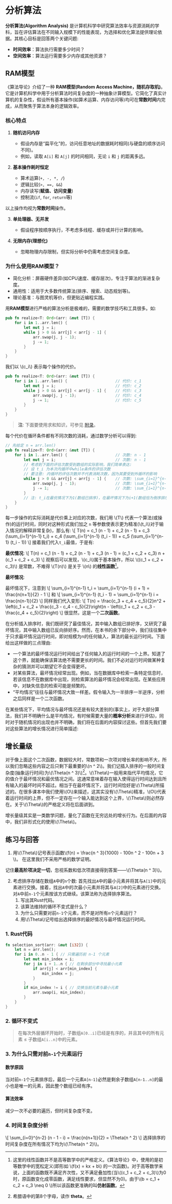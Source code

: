 # 分析算法
**分析算法(Algorithm Analysis)** 是计算机科学中研究算法效率与资源消耗的学科，旨在评估算法在不同输入规模下的性能表现，为选择和优化算法提供理论依据。其核心目标是回答两个关键问题:
- **时间效率**：算法执行需要多少时间？
- **空间效率**：算法运行需要多少内存或其他资源？

## RAM模型
《算法导论》介绍了一种 **RAM模型(Random Access Machine，随机存取机)**。它是计算机科学中用于分析算法时间复杂度的一种抽象计算模型。它简化了真实计算机的复杂性，假设所有基本操作(如算术运算、内存访问等)均可在**常数时间**内完成，从而聚焦于算法本身的逻辑效率。
### 核心特点
1. **随机访问内存**
    - 假设内存是“扁平化”的，访问任意地址的数据耗时相同(与硬盘的顺序访问不同)。
    - 例如，读取 `A[i]` 和 `A[j]` 的时间相同，无论 `i` 和 `j` 的距离多远。

2. **基本操作耗时恒定**
    - 算术运算(`+, -, *, /`)
    - 逻辑比较(`>, ==, &&`)
    - 内存读写(**赋值、访问变量**)
    - 控制流(`if`, `for`, `return`等)

以上操作均视为**常数时间**操作。

3. **单处理器、无并发**
    - 假设程序按顺序执行，不考虑多线程、缓存或并行计算的影响。

4. **无限内存(理想化)**
    - 忽略物理内存限制，但实际分析中仍需考虑空间复杂度。

### 为什么使用RAM模型？
- 简化分析：屏蔽硬件差异(如CPU速度、缓存层次)，专注于算法的渐进复杂度。
- 通用性：适用于大多数传统算法(排序、搜索、动态规划等)。
- 理论基准：与图灵机等价，但更贴近编程实践。

用**RAM模型**进行严格的算法分析是极难的，需要的数学技巧和工具很多。如:
```rs
pub fn realize<T: Ord>(arr: &mut [T]) {
    for i in 1..arr.len() {
        let mut j = i;
        while j > 0 && arr[j] < arr[j - 1] {
            arr.swap(j, j - 1);
            j -= 1;
        }
    }
}
```
我们以 \\(c_i\\) 表示每个操作的代价。

```rs
pub fn realize<T: Ord>(arr: &mut [T]) {
    for i in 1..arr.len() {                     // 代价: c_1
        let mut j = i;                          // 代价: c_2
        while j > 0 && arr[j] < arr[j - 1] {    // 代价: c_3
            arr.swap(j, j - 1);                 // 代价: c_4
            j -= 1;                             // 代价: c_5
        }
    }
}
```

> **注**: 下面要使用求和知识，可参见 [附录](/appendices/summation/summation.md)。

每个代价在循环条件都有不同次数的消耗，通过数学分析可以得到:
```rs
// 先给定 n = arr.len()
pub fn realize<T: Ord>(arr: &mut [T]) {
    for i in 1..arr.len() {                     // 次数: n - 1
        let mut j = i;                          // 次数: n - 1
        // 考虑到下面的评估次数受到数组的实际影响，我们简单表达:
        // 设 t_i 为本次内循环中while条件的评估次数
        // 要注意: 内循环的评估次数并不代表消耗次数，因为其要受到外循环的影响
        while j > 0 && arr[j] < arr[j - 1] {    // 次数: \sum_{i=1}^{n-1} t_i
            arr.swap(j, j - 1);                 // 次数: \sum_{i=1}^{n-1} (t_i - 1)
            j -= 1;                             // 次数: \sum_{i=1}^{n-1} (t_i - 1)
        }
        // 注: t_i在最优情况下为1(数组已排序)，在最坏情况下为i+1(数组恰为倒序排序)
    }
}
```
每一步操作的实际消耗是代价乘上对应的次数，我们用 \\(T\\) 代表一个算法(或操作)的运行时间，同时对这种形式我们加之 `n` 等参数使表示更为精准(\\(t_i\\)对于输入情况的解释非常复杂)，那么有:
\\[
T(n) = c_1 (n - 1)  + c_2 (n - 1) + c_3 (\sum_{i=1}^{n-1} t_i) + c_4 (\sum_{i=1}^{n-1} (t_i - 1)) + c_5 (\sum_{i=1}^{n-1} (t_i - 1))
\\]
接着我们代入`t_i`最值，于是有:

**最优情况**:
\\[
T(n) = c_1 (n - 1)  + c_2 (n - 1) + c_3 (n - 1) = (c_1 + c_2 + c_3) n + (c_1 + c_2 + c_3)
\\]
观察后可以发现，\\(c_i\\)属于基本操作，所以 \\((c_1 + c_2 + c_3)\\) 是常数，不难得 \\(T(n)\\) 是关于 \\(n\\) 的**线性函数**[^note1]。

**最坏情况**:

最坏情况下，注意到
\\[
\sum_{i=1}^{n-1} t_i = \sum_{i=1}^{n-1} (i + 1) = \frac{n(n+1)}{2} - 1
\\]
和
\\[
\sum_{i=1}^{n-1} (t_i - 1) = \sum_{i=1}^{n-1} i = \frac{n(n-1)}{2}
\\]
同样我们代入变形:
\\[
T(n) = \frac{c_3 + c_4 + c_5}{2}n^2 + \left(c_1 + c_2 + \frac{c_3 - c_4 - c_5}{2}\right)n - \left(c_1 + c_2 + c_3 - \frac{c_4 + c_5}{2}\right)
\\]
很显然，这是一个**二次函数**。

在分析插入排序时，我们既研究了最佳情况，其中输入数组已排好序，又研究了最坏情况，其中输入数组已反向排好序。然而，在本书的余下部分中，我们往往集中于只求最坏情况运行时间，即对规模为n的任何输入，算法的最长运行时间。下面给出这样做的三点理由:
- 一个算法的最坏情况运行时间给出了任何输入的运行时间的一个上界。知道了这个界，就能确保该算法绝不需要更长的时间。我们不必对运行时间做某种复杂的猜测并可以期望它不会变得更坏。
- 对某些算法，最坏情况经常出现。例如，当在数据库中检索一条特定信息时，若该信息不在数据库中出现，则检索算法的最坏情况会经常出现。在某些应用中，对缺失信息的检索可能是频繁的。
- “平均情况”往往与最坏情况大致一样差。假令输入为一半排序一半逆序，分析之后同样是一个二次函数。

在某些情况下，平均情况与最坏情况还是有较大差别的(事实上，对于大部分算法，我们并不明确什么是平均情况，有时候需要大量的**概率分析**来进行评估)，同时对于随机情况的出现也并不明确，我们将在后面的内容探讨这些。但首先我们要对这些算法的增长情况进行简单描述:

## 增长量级
对于像上面这个二次函数，数据较大时，常数项和一次项对增长率的影响不大，所以我们忽略这些内容之后只剩下最重要的\\(n ^ 2\\)。我们记插入排序的一般时间复杂度(抽象运行时间)为\\(\Theta(n ^ 3)\\)[^note2]。\\(\Theta\\)一般用来指代平均情况，它的值介于最坏情况和最优情况之间。这通常意味着存在输入使得运行时间达到且所有输入的最坏时间不超过。相当于在最坏情况下，运行时间恰好是\\(\Theta\\)所描述的。在很多课本中我们使用\\(O\\)来描述，这其实没有\\(\Theta\\)精准，\\(O\\)代表着运行时间的上界，但不一定存在一个输入能达到这个上界，\\(\Theta\\)则必然存在。关于\\(\Theta\\)的严格定义将在后面讲到。

增长量级其实是一类数学问题，量化了函数在无穷远处的增长行为。在后面的内容中，我们非形式化的使用\\(\Theta\\)。

## 练习与回答
1. 用\\(\Theta\\)记号表示函数\\(f(n) = \frac{n ^ 3}{1000} - 100n ^ 2 - 100n + 3 \\)。
在这里我们不采用严格的数学证明。

记住**最高阶项决定一切**，忽视系数和低次项直接得到答案——\\(\Theta(n ^ 3)\\)。

2. 考虑排序存储在数组`A`中的`n`个数: 首先找出`A`中的最小元素并将其与`A[1]`中的元素进行交换。接着，找出`A`中的次最小元素并将其与`A[2]`中的元素进行交换。对`A`中前`n-1`个元素按该方式继续。该算法称为选择排序算法。
    1. 写出其Rust代码。
    2. 该算法维持的循环不变式是什么？
    3. 为什么只需要对前`n-1`个元素，而不是对所有`n`个元素运行？
    4. 用\\(\Theta\\)记号给出选择排序的最好情况与最坏情况运行时间。
### 1. Rust代码
```rs
fn selection_sort(arr: &mut [i32]) {
    let n = arr.len();
    for i in 0..n - 1 { // 只需遍历前 n-1 个元素
        let mut min_index = i;
        for j in i + 1..n { // 在剩余部分中寻找最小元素
            if arr[j] < arr[min_index] {
                min_index = j;
            }
        }
        if min_index != i { // 交换当前元素与最小元素
            arr.swap(i, min_index);
        }
    }
}
```
### 2. 循环不变式
> 在每次外层循环开始时，子数组`A[0..i]`已经是有序的，并且其中的所有元素 ≤ 子数组`A[i..n]`中的元素。

### 3. 为什么只需对前`n-1`个元素运行
#### 数学原因
当对前`n-1`个元素排序后，最后一个元素`A[n-1]`必然是剩余子数组`A[n-1..n]`的最小也是唯一的元素，因此整个数组已经有序。
#### 算法效率
减少一次不必要的遍历，但时间复杂度不变。
### 4. 时间复杂度分析
\\[
\sum_{i=0}^{n-2} (n - 1 - i) = \frac{n(n+1)}{2} = \Theta(n ^ 2)
\\]
选择排序的时间复杂度在所有情况下均为\\(\Theta(n ^ 2)\\)。

[^note1]: 这里的线性函数并不是高等数学中的严格定义。《算法导论》中，使用的是初等数学中的宽松定义(即形如 \\(f(x) = kx + b\\) 的一次函数)。对于高等数学来说，上面的函数既不满足齐次性，又不满足叠加性(当\\((c_1 + c_2 + c_3)\\)为0时，原函数变化成零函数，满足线性要求，但显然不为0)。由于\\(b = c_1 + c_2 + c_3 \neq 0 \\)所以该函数更准确的叫**仿射函数**。

[^note2]: 希腊语中的第8个字母，读作 **theta**。
